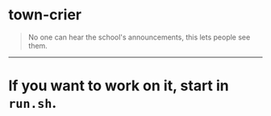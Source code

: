 # town-crier  
> No one can hear the school's announcements, this lets people see them.  
  
<hr>  

# If you want to work on it, start in `run.sh`.  
